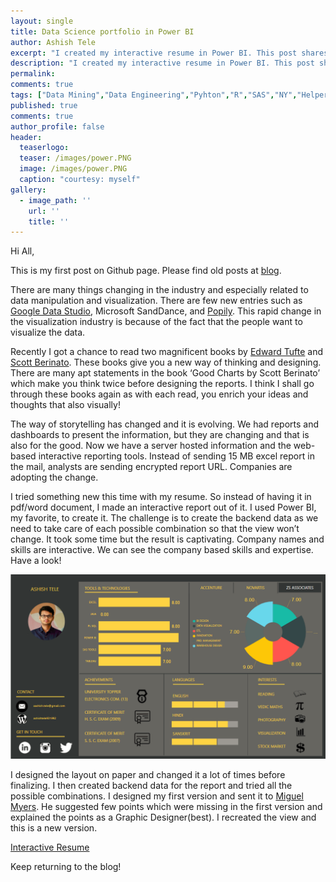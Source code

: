 ```yaml
---
layout: single
title: Data Science portfolio in Power BI
author: Ashish Tele
excerpt: "I created my interactive resume in Power BI. This post shares some of its key highlights."
description: "I created my interactive resume in Power BI. This post shares some of its key highlights."
permalink:
comments: true
tags: ["Data Mining","Data Engineering","Pyhton","R","SAS","NY","Helper Function","Rockstar R","America", "Regression", "Models","Forecasting", "time series"]
published: true
comments: true
author_profile: false
header:
  teaserlogo:
  teaser: /images/power.PNG
  image: /images/power.PNG
  caption: "courtesy: myself"
gallery:
  - image_path: ''
    url: ''
    title: ''
---
```


Hi All,

This is my first post on Github page. Please find old posts at [blog](https://ashishtele1992.wordpress.com/).

There are many things changing in the industry and especially related to data manipulation and visualization. There are few new entries  such as [Google Data Studio](https://marketingplatform.google.com/about/data-studio/), Microsoft SandDance, and [Popily](http://developers.popily.com/). This rapid change in the visualization industry is because of the fact that the people want to visualize the data.

Recently I got a chance to read two magnificent books by [Edward Tufte](https://www.edwardtufte.com/tufte/) and [Scott Berinato](https://hbr.org/product/good-charts-the-hbr-guide-to-making-smarter-more-persuasive-data-visualizations/15005-PBK-ENG). These books give you a new way of thinking and designing. There are many apt statements in the book ‘Good Charts by Scott Berinato’ which make you think twice before designing the reports. I think I shall go through these books again as with each read, you enrich your ideas and thoughts that also visually!

The way of storytelling has changed and it is evolving. We had reports and dashboards to present the information, but they are changing and that is also for the good. Now we have a server hosted information and the web-based interactive reporting tools. Instead of sending 15 MB excel report in the mail, analysts are sending encrypted report URL. Companies are adopting the change.

I tried something new this time with my resume. So instead of having it in pdf/word document, I made an interactive report out of it. I used Power BI, my favorite, to create it. The challenge is to create the backend data as we need to take care of each possible combination so that the view won’t change. It took some time but the result is captivating. Company names and skills are interactive. We can see the company based skills and expertise. Have a look!

![center](/images/resume.PNG)

I designed the layout on paper and changed it a lot of times before finalizing. I then created backend data for the report and tried all the possible combinations. I designed my first version and sent it to [Miguel Myers](https://twitter.com/myersmiguel). He suggested few points which were missing in the first version and explained the points as a Graphic Designer(best). I recreated the view and this is a new version.

[Interactive Resume](https://goo.gl/kDkCtM)

Keep returning to the blog!
